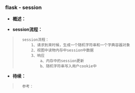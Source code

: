 ### flask - session
- **概述：**
>       
>
>       
>

- **session流程：**
>       session流程：       
>           1、请求到来时候，生成一个随机字符串和一个字典容器对象
>           2、视图中读物内存中session中数据
>           3、响应
>               a、内存中的session更新
>               b、随机字符串写入用户cookie中
>       
>
>       
>
>       
>
>       
>
>       
>
>       
>
>       
>
>       
>
>       
>

- **待续：**
>       参考：        
>
>       
>
>       
>
>       
>
>       
>
>       
>
>       
>
>       
>
>       
>
>       
>
>       
>
>       
>
